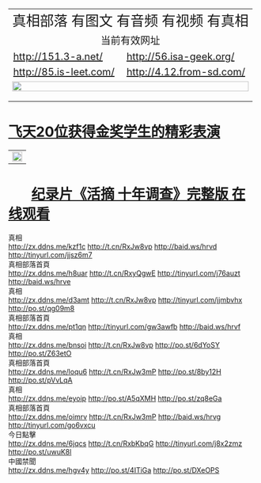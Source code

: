 
<table width="100%" style="back-ground:lightblue">
  <tr>
    <td colspan="2" align="center"><span style="font-size:28px">真相部落  有图文 有音频 有视频 有真相</span></td>
  </tr>
   <tr>
    <td colspan="2"  align="center"><span style="font-size:20px">当前有效网址</span></td>
  </tr>
  <tr style="font-size:20px;">
    <td><a href="http://151.3-a.net/">http://151.3-a.net/</a></td>
    <td><a href="http://56.isa-geek.org/">http://56.isa-geek.org/</a></td>
  </tr>
  <tr style="font-size:20px;">
    <td><a href="http://85.is-leet.com/">http://85.is-leet.com/</a></td>
    <td><a href="http://4.12.from-sd.com/">http://4.12.from-sd.com/</a></td>
  </tr> 
   <tr>
    <td colspan="2"  align="center"><a href="http://4.12.from-sd.com/zx/" target="_blank">
    <img src="http://4.12.from-sd.com/pic/2016/11/p7829911a215010452.jpg" width="100%"><br>

  </a></td>

</table>

#        [飞天20位获得金奖学生的精彩表演](http://4.12.from-sd.com/zx/)


<table width="100%" style="back-ground:lightblue">
   <tr>
    <td colspan="2"  align="center">
    <a href="http://85.is-leet.com/mp4/zx/2016/11/oh10yearsInv.mp4" target="_blank">
      <img src="http://85.is-leet.com/pic/2016/11/10yearsOHinv.jpg" width="100%"><br>
    </a>
    </td>
</table>

#        [纪录片《活摘 十年调查》完整版 在线观看](http://85.is-leet.com/mp4/zx/2016/11/oh10yearsInv.mp4)

<div class="linkbox"><div class="title">真相<div id="url"><a href="http://zx.ddns.me/kzf1c" target=_blank>http://zx.ddns.me/kzf1c</a>   <a href="http://t.cn/RxJw8vp" target=_blank>http://t.cn/RxJw8vp</a>   <a href="http://baid.ws/hrvd" target=_blank>http://baid.ws/hrvd</a>   <a href="http://tinyurl.com/jjsz6m7" target=_blank>http://tinyurl.com/jjsz6m7</a></div></div><div class="title">真相部落首頁<div id="url"><a href="http://zx.ddns.me/h8uar" target=_blank>http://zx.ddns.me/h8uar</a>   <a href="http://t.cn/RxyQgwE" target=_blank>http://t.cn/RxyQgwE</a>   <a href="http://tinyurl.com/j76auzt" target=_blank>http://tinyurl.com/j76auzt</a>   <a href="http://baid.ws/hrve" target=_blank>http://baid.ws/hrve</a></div></div><div class="title">真相<div id="url"><a href="http://zx.ddns.me/d3amt" target=_blank>http://zx.ddns.me/d3amt</a>   <a href="http://t.cn/RxJw8vp" target=_blank>http://t.cn/RxJw8vp</a>   <a href="http://tinyurl.com/jjmbvhx" target=_blank>http://tinyurl.com/jjmbvhx</a>   <a href="http://po.st/qg09m8" target=_blank>http://po.st/qg09m8</a></div></div><div class="title">真相部落首頁<div id="url"><a href="http://zx.ddns.me/pt1qn" target=_blank>http://zx.ddns.me/pt1qn</a>   <a href="" target=_blank></a>   <a href="http://tinyurl.com/gw3awfb" target=_blank>http://tinyurl.com/gw3awfb</a>   <a href="http://baid.ws/hrvf" target=_blank>http://baid.ws/hrvf</a></div></div><div class="title">真相<div id="url"><a href="http://zx.ddns.me/bnsoi" target=_blank>http://zx.ddns.me/bnsoi</a>   <a href="http://t.cn/RxJw8vp" target=_blank>http://t.cn/RxJw8vp</a>   <a href="http://po.st/6dYoSY" target=_blank>http://po.st/6dYoSY</a>   <a href="http://po.st/Z63etO" target=_blank>http://po.st/Z63etO</a></div></div><div class="title">真相部落首頁<div id="url"><a href="http://zx.ddns.me/loqu6" target=_blank>http://zx.ddns.me/loqu6</a>   <a href="http://t.cn/RxJw3mP" target=_blank>http://t.cn/RxJw3mP</a>   <a href="http://po.st/8by12H" target=_blank>http://po.st/8by12H</a>   <a href="http://po.st/pVvLqA" target=_blank>http://po.st/pVvLqA</a></div></div><div class="title">真相<div id="url"><a href="http://zx.ddns.me/eyoip" target=_blank>http://zx.ddns.me/eyoip</a>   <a href="" target=_blank></a>   <a href="http://po.st/A5qXMH" target=_blank>http://po.st/A5qXMH</a>   <a href="http://po.st/zq8eGa" target=_blank>http://po.st/zq8eGa</a></div></div><div class="title">真相部落首頁<div id="url"><a href="http://zx.ddns.me/oimrv" target=_blank>http://zx.ddns.me/oimrv</a>   <a href="http://t.cn/RxJw3mP" target=_blank>http://t.cn/RxJw3mP</a>   <a href="http://baid.ws/hrvg" target=_blank>http://baid.ws/hrvg</a>   <a href="http://tinyurl.com/go6vxcu" target=_blank>http://tinyurl.com/go6vxcu</a></div></div><div class="title">今日點擊<div id="url"><a href="http://zx.ddns.me/6jqcs" target=_blank>http://zx.ddns.me/6jqcs</a>   <a href="http://t.cn/RxbKbqG" target=_blank>http://t.cn/RxbKbqG</a>   <a href="http://tinyurl.com/j8x2zmz" target=_blank>http://tinyurl.com/j8x2zmz</a>   <a href="http://po.st/uwuK8l" target=_blank>http://po.st/uwuK8l</a></div></div><div class="title">中國禁聞<div id="url"><a href="http://zx.ddns.me/hgv4y" target=_blank>http://zx.ddns.me/hgv4y</a>   <a href="" target=_blank></a>   <a href="http://po.st/4ITiGa" target=_blank>http://po.st/4ITiGa</a>   <a href="http://po.st/DXeOPS" target=_blank>http://po.st/DXeOPS</a></div></div></div>
